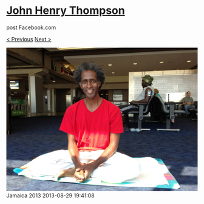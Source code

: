 # [John Henry Thompson](../README.md)
post Facebook.com

[< Previous](2013-08-29-71.md) [Next >](2013-08-29-73.md)

[![](../media/2013-08-29/Jamaica-2083.jpg)](../README.md)
Jamaica 2013
2013-08-29 19:41:08